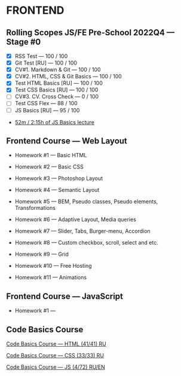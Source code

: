 # FRONTEND

## Rolling Scopes JS/FE Pre-School 2022Q4 — Stage #0
- [x] RSS Test — 100 / 100
- [x] Git Test [RU] — 100 / 100
- [x] CV#1. Markdown & Git — 100 / 100
- [x] CV#2. HTML, CSS & Git Basics — 100 / 100
- [x] Test HTML Basics [RU] — 100 / 100
- [x] Test CSS Basics [RU] — 100 / 100
- [ ] CV#3. CV. Cross Check — 0 / 100
- [ ] Test CSS Flex — 88 / 100
- [ ] JS Basics [RU] — 95 / 100
- [52m / 2:15h of JS Basics lecture](https://www.youtube.com/watch?v=PH37Zvp3vDY&list=PLzLiprpVuH8df24MzZp-l5QMsJWJbi9qP)

## Frontend Course — Web Layout

- Homework #1 — Basic HTML

- Homework #2 — Basic CSS

- Homework #3 — Photoshop Layout

- Homework #4 — Semantic Layout

- Homework #5 — BEM, Pseudo classes, Pseudo elements,
Transformations

- Homework #6 — Adaptive Layout, Media queries

- Homework #7 — Slider, Tabs, Burger-menu, Accordion

- Homework #8 — Custom checkbox, scroll, select and etc.

- Homework #9 — Grid

- Homework #10 — Free Hosting

- Homework #11 — Animations


## Frontend Course — JavaScript

- Homework #1 — 


## Code Basics Course

[Code Basics Course — HTML (41/41) RU](https://code-basics.com/ru/languages/html)

[Code Basics Course — CSS (33/33) RU](https://code-basics.com/ru/languages/css)

[Code Basics Course — JS (4/72) RU/EN](https://code-basics.com/languages/javascript/lessons/testing)
